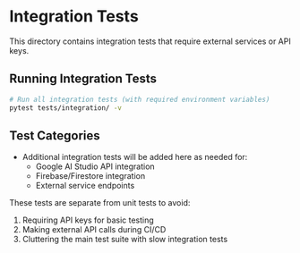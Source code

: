 # Integration Tests

This directory contains integration tests that require external services or API keys.

## Running Integration Tests

```bash
# Run all integration tests (with required environment variables)
pytest tests/integration/ -v
```

## Test Categories

- Additional integration tests will be added here as needed for:
  - Google AI Studio API integration
  - Firebase/Firestore integration  
  - External service endpoints

These tests are separate from unit tests to avoid:
1. Requiring API keys for basic testing
2. Making external API calls during CI/CD
3. Cluttering the main test suite with slow integration tests